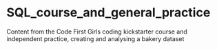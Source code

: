 # SQL_course_and_general_practice
Content from the Code First Girls coding kickstarter course and independent practice, creating and analysing a bakery dataset
